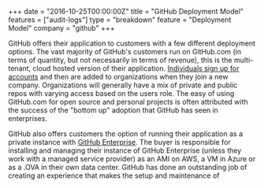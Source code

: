 +++
date = "2016-10-25T00:00:00Z"
title = "GitHub Deployment Model"
features = ["audit-logs"]
type = "breakdown"
feature = "Deployment Model"
company = "github"
+++

GitHub offers their application to customers with a few different deployment options. The vast majority of GitHub's customers run on GitHub.com (in terms of quantity, but not necessarily in terms of revenue), this is the multi-tenant, cloud hosted version of their application. [Individuals sign up for accounts](../blog/user-centric-v-team-centric) and then are added to organizations when they join a new company. Organizations will generally have a mix of private and public repos with varying access based on the users role. The easy of using GitHub.com for open source and personal projects is often attributed with the success of the "bottom up" adoption that GitHub has seen in enterprises.

GitHub also offers customers the option of running their application as a private instance with [GitHub Enterprise](https://enterprise.github.com/). The buyer is responsible for installing and managing their instance of GitHub Enterprise (unless they work with a managed service provider) as an AMI on AWS, a VM in Azure or as a .OVA in their own data center. GitHub has done an outstanding job of creating an experience that makes the setup and maintenance of

